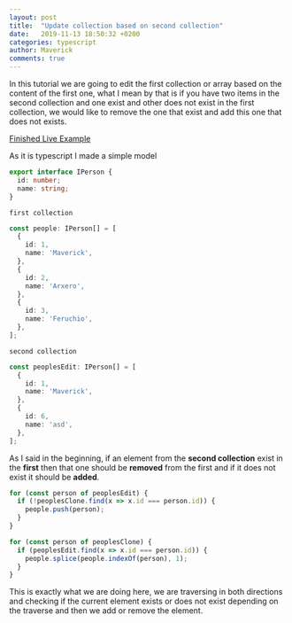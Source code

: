 ```yaml
---
layout: post
title:  "Update collection based on second collection"
date:   2019-11-13 18:50:32 +0200
categories: typescript
author: Maverick
comments: true
---
```


In this tutorial we are going to edit the first collection or array based on the content of the first one, what I mean by that is if you have two items in the second collection and one exist and other does not exist in the first collection, we would like to remove the one that exist and add this one that does not exists.

[Finished Live Example](https://stackblitz.com/edit/update-collection-based-on-second-collection)

As it is typescript I made a simple model

```typescript
export interface IPerson {
  id: number;
  name: string;
}
```

`first collection`
```typescript
const people: IPerson[] = [
  {
    id: 1,
    name: 'Maverick',
  },
  {
    id: 2,
    name: 'Arxero',
  },
  {
    id: 3,
    name: 'Feruchio',
  },
];
```

`second collection`
```typescript
const peoplesEdit: IPerson[] = [
  {
    id: 1,
    name: 'Maverick',
  },
  {
    id: 6,
    name: 'asd',
  },
];
```
As I said in the beginning, if an element from the **second collection** exist in the **first** then that one should be **removed** from the first and if it does not exist it should be **added**.

```typescript
for (const person of peoplesEdit) {
  if (!peoplesClone.find(x => x.id === person.id)) {
    people.push(person);
  }
}

for (const person of peoplesClone) {
  if (peoplesEdit.find(x => x.id === person.id)) {
    people.splice(people.indexOf(person), 1);
  }
}
```
This is exactly what we are doing here, we are traversing in both directions and checking if the current element exists or does not exist depending on the traverse and then we add or remove the element.
